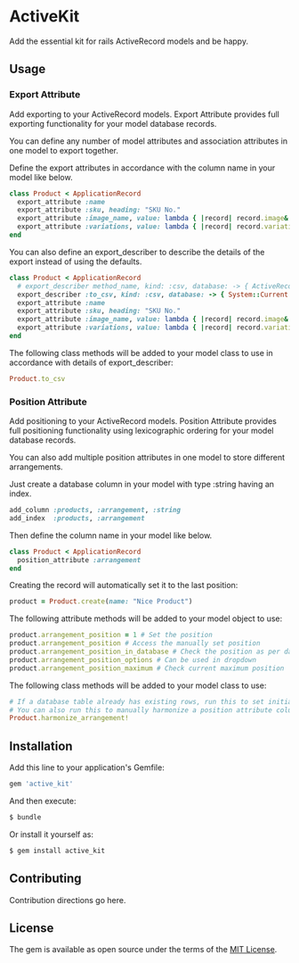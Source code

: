 # ActiveKit
Add the essential kit for rails ActiveRecord models and be happy.

## Usage

### Export Attribute

Add exporting to your ActiveRecord models.
Export Attribute provides full exporting functionality for your model database records.

You can define any number of model attributes and association attributes in one model to export together.

Define the export attributes in accordance with the column name in your model like below.
```ruby
class Product < ApplicationRecord
  export_attribute :name
  export_attribute :sku, heading: "SKU No."
  export_attribute :image_name, value: lambda { |record| record.image&.name }, includes: :image
  export_attribute :variations, value: lambda { |record| record.variations }, includes: :variations, attributes: [:name, :price, discount_value: { heading: "Discount" }]
end
```

You can also define an export_describer to describe the details of the export instead of using the defaults.
```ruby
class Product < ApplicationRecord
  # export_describer method_name, kind: :csv, database: -> { ActiveRecord::Base.connection_db_config.database.to_sym }
  export_describer :to_csv, kind: :csv, database: -> { System::Current.tenant.database.to_sym }
  export_attribute :name
  export_attribute :sku, heading: "SKU No."
  export_attribute :image_name, value: lambda { |record| record.image&.name }, includes: :image
  export_attribute :variations, value: lambda { |record| record.variations }, includes: :variations, attributes: [:name, :price, discount_value: { heading: "Discount" }]
end
```

The following class methods will be added to your model class to use in accordance with details of export_describer:
```ruby
Product.to_csv
```

### Position Attribute

Add positioning to your ActiveRecord models.
Position Attribute provides full positioning functionality using lexicographic ordering for your model database records.

You can also add multiple position attributes in one model to store different arrangements.

Just create a database column in your model with type :string having an index.
```ruby
add_column :products, :arrangement, :string
add_index  :products, :arrangement
```

Then define the column name in your model like below.
```ruby
class Product < ApplicationRecord
  position_attribute :arrangement
end
```

Creating the record will automatically set it to the last position:
```ruby
product = Product.create(name: "Nice Product")
```

The following attribute methods will be added to your model object to use:
```ruby
product.arrangement_position = 1 # Set the position
product.arrangement_position # Access the manually set position
product.arrangement_position_in_database # Check the position as per database
product.arrangement_position_options # Can be used in dropdown
product.arrangement_position_maximum # Check current maximum position
```

The following class methods will be added to your model class to use:
```ruby
# If a database table already has existing rows, run this to set initial values.
# You can also run this to manually harmonize a position attribute column.
Product.harmonize_arrangement!
```

## Installation
Add this line to your application's Gemfile:

```ruby
gem 'active_kit'
```

And then execute:
```bash
$ bundle
```

Or install it yourself as:
```bash
$ gem install active_kit
```

## Contributing
Contribution directions go here.

## License
The gem is available as open source under the terms of the [MIT License](https://opensource.org/licenses/MIT).
